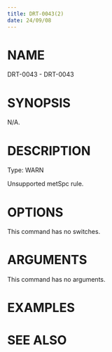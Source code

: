 ```yaml
---
title: DRT-0043(2)
date: 24/09/08
---
```


# NAME

DRT-0043 - DRT-0043

# SYNOPSIS

N/A.

# DESCRIPTION

Type: WARN

Unsupported metSpc rule.

# OPTIONS

This command has no switches.

# ARGUMENTS

This command has no arguments.

# EXAMPLES

# SEE ALSO
